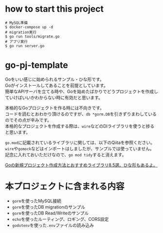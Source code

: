 # how to start this project

```
# MySQL準備
$ docker-compose up -d
# migration実行
$ go run tools/migrate.go
# アプリ実行
$ go run server.go
```

# go-pj-template
Goをいい感じに始められるサンプル・ひな形です。
<br/>Goがインストールしてあることを前提としています。
<br/>簡単なAPIサーバを立てる時や、Goを始めたばかりでどうプロジェクトを作成していけばいいかわからない時に有効だと思います。

本格的なGoプロジェクトを作る時には不向きです。
<br/>コードを読むとおわかり頂けるのですが、`db *gorm.DB`を引きずりまわしているのでその点が辛みです。
<br/>本格的なプロジェクトを作成する際は、`wire`などのDIライブラリを使うと捗ると思います。

`go.mod`に記載されているライブラリに関しては、以下のQiitaを参照ください。
<br/>`wire`や`gomock`などはインポートはしましたが、サンプルでは使っていません。
<br/>記念に入れておいただけなので、`go mod tidy`すると消えます。

[Goの新規プロジェクト作成方法とおすすめライブラリ8.5選。ひな形もあるよ。]()

# 本プロジェクトに含まれる内容
- `gorm`を使ったMySQL接続
- `gorm`を使ったDB migrationのサンプル
- `gorm`を使ったDB Read/Writeのサンプル
- `echo`を使ったルーティング、ロギング、CORS設定
- `godotenv`を使った`.env`ファイルの読み込み
